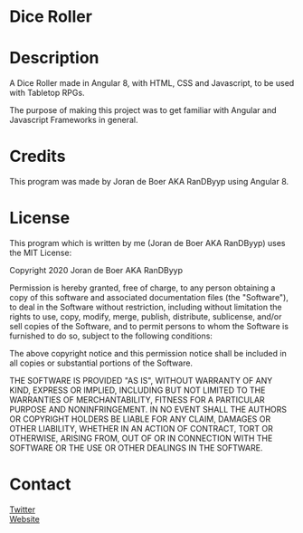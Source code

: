 # Dice Roller

# Description
A Dice Roller made in Angular 8, with HTML, CSS and Javascript, to be used with Tabletop RPGs.

The purpose of making this project was to get familiar with Angular and Javascript Frameworks in general.

# Credits
This program was made by Joran de Boer AKA RanDByyp using Angular 8.

# License

This program which is written by me (Joran de Boer AKA RanDByyp) uses the MIT License:

Copyright 2020 Joran de Boer AKA RanDByyp

Permission is hereby granted, free of charge, to any person obtaining a copy of this software and associated documentation files (the "Software"), to deal in the Software without restriction, including without limitation the rights to use, copy, modify, merge, publish, distribute, sublicense, and/or sell copies of the Software, and to permit persons to whom the Software is furnished to do so, subject to the following conditions:

The above copyright notice and this permission notice shall be included in all copies or substantial portions of the Software.

THE SOFTWARE IS PROVIDED "AS IS", WITHOUT WARRANTY OF ANY KIND, EXPRESS OR IMPLIED, INCLUDING BUT NOT LIMITED TO THE WARRANTIES OF MERCHANTABILITY, FITNESS FOR A PARTICULAR PURPOSE AND NONINFRINGEMENT. IN NO EVENT SHALL THE AUTHORS OR COPYRIGHT HOLDERS BE LIABLE FOR ANY CLAIM, DAMAGES OR OTHER LIABILITY, WHETHER IN AN ACTION OF CONTRACT, TORT OR OTHERWISE, ARISING FROM, OUT OF OR IN CONNECTION WITH THE SOFTWARE OR THE USE OR OTHER DEALINGS IN THE SOFTWARE.

# Contact

[Twitter](https://twitter.com/RandbYyp)<br>[Website](https://randbyyp.github.io/)
